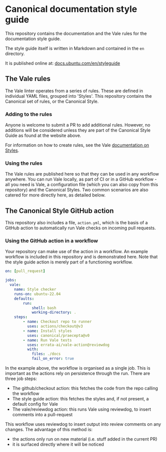 # Canonical documentation style guide

This repository contains the documentation and the Vale rules for the documentation style guide.

The style guide itself is written in Markdown and contained in the `en` directory.

It is published online at: [docs.ubuntu.com/en/styleguide](https://docs.ubuntu.com/styleguide/en)

## The Vale rules

The Vale linter operates from a series of rules. These are defined in individual YAML files, grouped into 'Styles'.
This repository contains the Canonical set of rules, or the Canonical Style. 

### Adding to the rules

Anyone is welcome to submit a PR to add additional rules. However, no additions will be considered unless they are part of the Canonical Style Guide as found at the website above.

For information on how to create rules, see the Vale [documentation on Styles][Vale styles].

### Using the rules

The Vale rules are published here so that they can be used in any workflow anywhere. You can run Vale locally, as part of CI or in a GitHub workflow - all you need is Vale, a configuration file (which you can also copy from this repository) and the Canonical Styles. Two common scenarios are also catered for more directly here, as detailed below.

## The Canonical Style GitHub action

This repository also includes a file, `action.yml`, which is the basis of a GitHub action to automatically run Vale checks on incoming pull requests. 

### Using the GitHub action in a workflow

Your repository can make use of the action in a workflow. An example workflow is included in this repository and is demonstrated here. Note that the style guide action is merely part of a functioning workflow.

```yaml
on: [pull_request]

jobs:
  vale:
    name: Style checker
    runs-on: ubuntu-22.04
    defaults:
        run:
            shell: bash
            working-directory: .
    steps:
        - name: Checkout repo to runner
          uses: actions/checkout@v3
        - name: Install styles
          uses: canonical/praecepta@v0
        - name: Run Vale tests
          uses: errata-ai/vale-action@reviewdog
          with:
            files: ./docs
            fail_on_error: true
```

In the example above, the workflow is organised as a single job. This is important as the actions rely on persistence through the run.
There are three job steps:
 - The github/checkout action: this fetches the code from the repo calling the workflow
 - The style guide action: this fetches the styles and, if not present, a default config for Vale
 - The vale/reviewdog action: this runs Vale using reviewdog, to insert comments into a pull-request

 This workflow uses reviewdog to insert output into review comments on any changes. The advantage of this method is:
  - the actions only run on new material (i.e. stuff added in the current PR)
  - it is surfaced directly where it will be noticed

[Vale styles]: https://vale.sh/docs/topics/styles/
